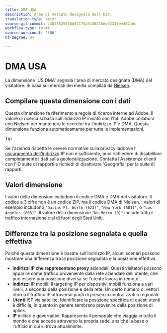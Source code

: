 ```yaml
---
title: DMA USA
description: Area di mercato designata dell'hit.
translation-type: tm+mt
source-git-commit: c4833525816d81175a3446215eb92310ee4021dd
workflow-type: tm+mt
source-wordcount: '306'
ht-degree: 0%

---
```



# DMA USA

La dimensione &#39;US DMA&#39; segnala l&#39;area di mercato designata (DMA) del visitatore. Si basa sui mercati dei media compilati da [Nielsen](https://www.nielsen.com/us/en/intl-campaigns/dma-maps/).

## Compilare questa dimensione con i dati

Questa dimensione fa riferimento a regole di ricerca interne ad Adobe. Il valore di ricerca si basa sull&#39;indirizzo IP inviato con l&#39;hit. Adobe collabora con Nielsen per mantenere le ricerche tra l&#39;indirizzo IP e DMA. Questa dimensione funziona automaticamente per tutte le implementazioni.

>[!TIP]
>
>Se l&#39;azienda rispetta le severe normative sulla privacy laddove l&#39; [oscuramento dell&#39;indirizzo](/help/admin/admin/general-acct-settings-admin.md) IP non è sufficiente, puoi richiedere di disabilitare completamente i dati sulla geolocalizzazione. Contatta l&#39;Assistenza clienti con l&#39;ID suite di rapporti e richiedi di disattivare &#39;Geografia&#39; per la suite di rapporti.

## Valori dimensione

I valori delle dimensioni includono il codice DMA e DMA del visitatore. Il codice a 3 cifre non è un codice ZIP, ma il codice DMA di Nielsen. I valori di esempio includono `"Dallas-Ft. Worth (623)"`, `"New York (501)"`, o `"Los Angeles (803)"`. Il valore della dimensione `"No Metro (0)"` include tutto il traffico internazionale al di fuori degli Stati Uniti.

## Differenze tra la posizione segnalata e quella effettiva

Poiché questa dimensione è basata sull’indirizzo IP, alcuni scenari possono mostrare una differenza tra la posizione segnalata e la posizione effettiva:

* **Indirizzi IP che rappresentano proxy** aziendali: Questi visitatori possono apparire come traffico proveniente dalla rete aziendale dell&#39;utente, che può essere una posizione diversa se l&#39;utente lavora in remoto.
* **Indirizzi** IP mobili: Il targeting IP per dispositivi mobili funziona a vari livelli, a seconda della posizione e della rete. Un certo numero di vettori ritorna il traffico IP attraverso punti di presenza centralizzati o regionali.
* **Utenti** ISP via satellite: Identificare la posizione specifica di questi utenti è difficile, in quanto in genere sembrano provenire dalla posizione di uplink.
* **IP** militari e governativi: Rappresenta il personale che viaggia in tutto il mondo e che accede attraverso la propria sede, anziché la base o l&#39;ufficio in cui si trova attualmente.
